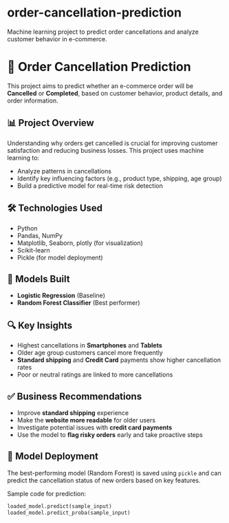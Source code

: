 # order-cancellation-prediction
Machine learning project to predict order cancellations and analyze customer behavior in e-commerce.
# 🧾 Order Cancellation Prediction

This project aims to predict whether an e-commerce order will be **Cancelled** or **Completed**, based on customer behavior, product details, and order information.

## 📊 Project Overview

Understanding why orders get cancelled is crucial for improving customer satisfaction and reducing business losses. This project uses machine learning to:
- Analyze patterns in cancellations
- Identify key influencing factors (e.g., product type, shipping, age group)
- Build a predictive model for real-time risk detection

## 🛠️ Technologies Used

- Python
- Pandas, NumPy
- Matplotlib, Seaborn, plotly (for visualization)
- Scikit-learn
- Pickle (for model deployment)

## 🧠 Models Built

- **Logistic Regression** (Baseline)
- **Random Forest Classifier** (Best performer)

## 🔍 Key Insights

- Highest cancellations in **Smartphones** and **Tablets**
- Older age group customers cancel more frequently
- **Standard shipping** and **Credit Card** payments show higher cancellation rates
- Poor or neutral ratings are linked to more cancellations

## ✅ Business Recommendations

- Improve **standard shipping** experience
- Make the **website more readable** for older users
- Investigate potential issues with **credit card payments**
- Use the model to **flag risky orders** early and take proactive steps

## 🚀 Model Deployment

The best-performing model (Random Forest) is saved using `pickle` and can predict the cancellation status of new orders based on key features.

Sample code for prediction:
```python
loaded_model.predict(sample_input)
loaded_model.predict_proba(sample_input)
